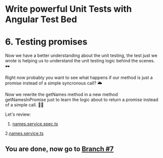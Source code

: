 # Write powerful Unit Tests with Angular Test Bed

# 6.  Testing promises

Now we have a better understanding about the unit testing, the test just we wrote is helping us to understand the unit testing logic behind the scenes. 🕶️ 

Right now probably you want to see what happens if our method is just a promise instead of a simple syncronous call? 🌥

Now we rewrite the getNames method in a new method getNamesInPromise just to learn the logic about to return a promise instead of a simple call. 👩‍🍳

Let's review:

1. [names.service.spec.ts](https://github.com/seagomezar/ng-col-angular-ut/blob/step6/src/app/names.service.spec.ts) 

2.[names.service.ts](https://github.com/seagomezar/ng-col-angular-ut/blob/step6/src/app/names.service.ts)

## You are done, now go to [Branch #7](https://github.com/seagomezar/ng-col-angular-ut/tree/step7)